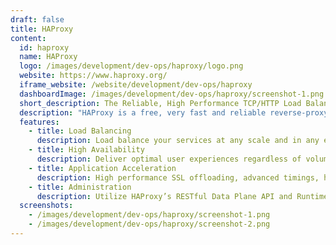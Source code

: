 ```yaml
---
draft: false
title: HAProxy
content:
  id: haproxy
  name: HAProxy
  logo: /images/development/dev-ops/haproxy/logo.png
  website: https://www.haproxy.org/
  iframe_website: /website/development/dev-ops/haproxy
  dashboardImage: /images/development/dev-ops/haproxy/screenshot-1.png
  short_description: The Reliable, High Performance TCP/HTTP Load Balancer
  description: "HAProxy is a free, very fast and reliable reverse-proxy offering high availability, load balancing, and proxying for TCP and HTTP-based applications. It is particularly suited for very high traffic web sites and powers a significant portion of the world's most visited ones. Over the years it has become the de-facto standard opensource load balancer."
  features:
    - title: Load Balancing
      description: Load balance your services at any scale and in any environment with our feature-rich application delivery controllers.
    - title: High Availability
      description: Deliver optimal user experiences regardless of volume of visitors, number of hits, or complexity of request.
    - title: Application Acceleration
      description: High performance SSL offloading, advanced timings, high performance lookup maps, HTTP compression, device detection and HTTP routing.
    - title: Administration
      description: Utilize HAProxy’s RESTful Data Plane API and Runtime API to manipulate your load balancer’s configuration or to drain traffic. Make changes dynamically without risking impact to other services.
  screenshots:
    - /images/development/dev-ops/haproxy/screenshot-1.png
    - /images/development/dev-ops/haproxy/screenshot-2.png
---
```

